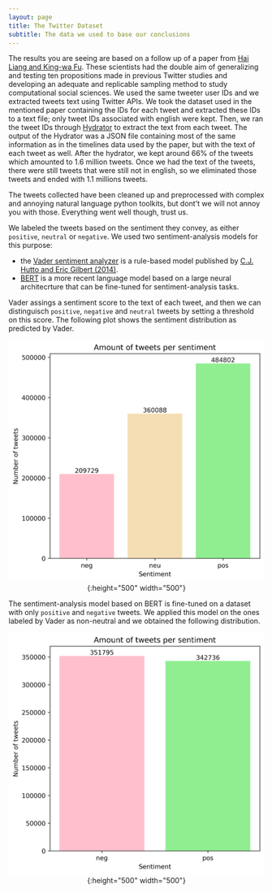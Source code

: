 ```yaml
---
layout: page
title: The Twitter Dataset
subtitle: The data we used to base our conclusions
---
```


The results you are seeing are based on a follow up of a paper from [Hai Liang and King-wa Fu](https://journals.plos.org/plosone/article?id=10.1371/journal.pone.0134270). These scientists had the double aim of generalizing and testing ten propositions made in previous Twitter studies and developing an adequate and replicable sampling method to study computational social sciences. We used the same tweeter user IDs and we extracted tweets text using Twitter APIs. We took the dataset used in the mentioned paper containing the IDs for each tweet and extracted these IDs to a text file; only tweet IDs associated with english were kept. Then, we ran the tweet IDs through [Hydrator](https://github.com/DocNow/hydrator) to extract the text from each tweet. The output of the Hydrator was a JSON file containing most of the same information as in the timelines data used by the paper, but with the text of each tweet as well. After the hydrator, we kept around 66% of the tweets which amounted to 1.6 million tweets. Once we had the text of the tweets, there were still tweets that were still not in english, so we eliminated those tweets and ended with 1.1 millions tweets. 

The tweets collected have been cleaned up and preprocessed with complex and annoying natural language python toolkits, but dont't we will not annoy you with those. Everything went well though, trust us.

We labeled the tweets based on the sentiment they convey, as either ```positive```, ```neutral``` or  ```negative```.
We used two sentiment-analysis models for this purpose:
* the [Vader sentiment analyzer](https://github.com/cjhutto/vaderSentiment) is a rule-based model published by [C.J. Hutto and Eric Gilbert (2014)](https://www.aaai.org/ocs/index.php/ICWSM/ICWSM14/paper/view/8109/8122).
* [BERT](https://arxiv.org/abs/1810.04805) is a more recent language model based on a large neural architecrture that can be fine-tuned for sentiment-analysis tasks.

Vader assings a sentiment score to the text of each tweet, and then we can distinguisch ```positive```, ```negative``` and ```neutral``` tweets by setting a threshold on this score. The following plot shows the sentiment distribution as predicted by Vader.

<span style="display:block;text-align:center"> ![Vader](vader_sent_distrib.png){:height="500" width="500"} </span>

The sentiment-analysis model based on BERT is fine-tuned on a dataset with only ```positive``` and ```negative``` tweets. We applied this model on the ones labeled by Vader as non-neutral and we obtained the following distribution.

<span style="display:block;text-align:center"> ![Vader](bert_sent_distrib.png){:height="500" width="500"} </span>




